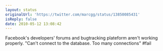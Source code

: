 ```yaml
---
layout: status
originalUrl: 'https://twitter.com/marcgg/status/13850085431'
isReply: false
date: 2010-05-12 13:08:42
---
```


Facebook's developers' forums and bugtracking plateform aren't working properly. "Can't connect to the database. Too many connections" #fail
